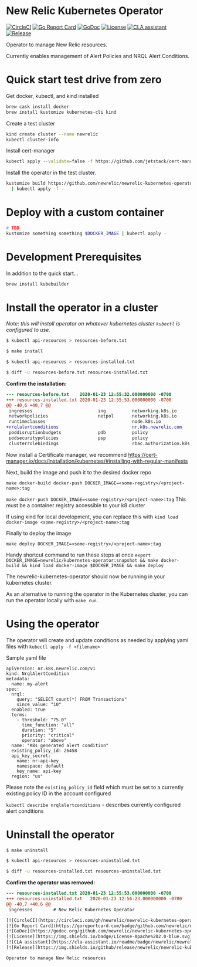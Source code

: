 # New Relic Kubernetes Operator

[![CircleCI](https://circleci.com/gh/newrelic/newrelic-kubernetes-operator.svg?style=svg)](https://circleci.com/gh/newrelic/newrelic-kubernetes-operator)
[![Go Report Card](https://goreportcard.com/badge/github.com/newrelic/newrelic-cli?style=flat-square)](https://goreportcard.com/report/github.com/newrelic/newrelic-kubernetes-operator)
[![GoDoc](https://godoc.org/github.com/newrelic/newrelic-kubernetes-operator?status.svg)](https://godoc.org/github.com/newrelic/newrelic-kubernetes-operator)
[![License](https://img.shields.io/badge/License-Apache%202.0-blue.svg)](https://github.com/newrelic/newrelic-kubernetes-operator/blob/master/LICENSE)
[![CLA assistant](https://cla-assistant.io/readme/badge/newrelic/newrelic-kubernetes-operator)](https://cla-assistant.io/newrelic/newrelic-kubernetes-operator)
[![Release](https://img.shields.io/github/release/newrelic/newrelic-kubernetes-operator/all.svg)](https://github.com/newrelic/newrelic-kubernetes-operator/releases/latest)

Operator to manage New Relic resources.

Currently enables management of Alert Policies and NRQL Alert Conditions.

# Quick start test drive from zero

Get docker, kubectl, and kind installed
``` bash
brew cask install docker
brew install kustomize kubernetes-cli kind
```

Create a test cluster

``` bash
kind create cluster --name newrelic
kubectl cluster-info
```

Install cert-manager

``` bash
kubectl apply --validate=false -f https://github.com/jetstack/cert-manager/releases/download/v0.15.0/cert-manager.yaml
```

Install the operator in the test cluster.

``` bash
kustomize build https://github.com/newrelic/newrelic-kubernetes-operator/config/default \
  | kubectl apply -f -
```

# Deploy with a custom container

``` bash
# TBD
kustomize something something $DOCKER_IMAGE | kubectl apply -
```

# Development Prerequisites

In addition to the quick start...

```bash
brew install kubebuilder
```

# Install the operator in a cluster

*Note: this will install operator on whatever kubernetes cluster `kubectl` is configured to use.*

```bash
$ kubectl api-resources > resources-before.txt

$ make install

$ kubectl api-resources > resources-installed.txt

$ diff -u resources-before.txt resources-installed.txt
```

**Confirm the installation:**

```diff
--- resources-before.txt	2020-01-23 12:55:32.000000000 -0700
+++ resources-installed.txt	2020-01-23 12:55:53.000000000 -0700
@@ -40,6 +40,7 @@
 ingresses                         ing          networking.k8s.io              true         Ingress
 networkpolicies                   netpol       networking.k8s.io              true         NetworkPolicy
 runtimeclasses                                 node.k8s.io                    false        RuntimeClass
+nrqlalertconditions                            nr.k8s.newrelic.com     true         NrqlAlertCondition
 poddisruptionbudgets              pdb          policy                         true         PodDisruptionBudget
 podsecuritypolicies               psp          policy                         false        PodSecurityPolicy
 clusterrolebindings                            rbac.authorization.k8s.io      false        ClusterRoleBinding
```

Now install a Certificate manager, we recommend https://cert-manager.io/docs/installation/kubernetes/#installing-with-regular-manifests

Next, build the image and push it to the desired docker repo

`make docker-build docker-push DOCKER_IMAGE=<some-registry>/<project-name>:tag`

`make docker-push DOCKER_IMAGE=<some-registry>/<project-name>:tag`
This must be a container registry accessible to your k8 cluster

If using kind for local development, you can replace this with
`kind load docker-image <some-registry>/<project-name>:tag`

Finally to deploy the image

`make deploy DOCKER_IMAGE=<some-registry>/<project-name>:tag`

Handy shortcut command to run these steps at once
`export DOCKER_IMAGE=newrelic/kubernetes-operator:snapshot && make docker-build && kind load docker-image $DOCKER_IMAGE && make deploy`

The newrelic-kubernetes-operator should now be running in your kubernetes cluster.

As an alternative to running the operator in the Kubernetes cluster, you can run the operator locally with `make run`.

# Using the operator

The operator will create and update conditions as needed by applying yaml files with `kubectl apply -f <filename>`

Sample yaml file
```
apiVersion: nr.k8s.newrelic.com/v1
kind: NrqlAlertCondition
metadata:
  name: my-alert
spec:
  nrql:
    query: "SELECT count(*) FROM Transactions"
    since_value: "10"
  enabled: true
  terms:
    - threshold: "75.0"
      time_function: "all"
      duration: "5"
      priority: "critical"
      operator: "above"
  name: "K8s generated alert condition"
  existing_policy_id: 26458
  api_key_secret:
    name: nr-api-key
    namespace: default
    key_name: api-key
  region: "us"
```

Please note the `existing_policy_id` field which must be set to a currently existing policy ID in the account configured

`kubectl describe nrqlalertconditions` - describes currently configured alert conditions



# Uninstall the operator

``` bash
$ make uninstall

$ kubectl api-resources > resources-uninstalled.txt

$ diff -u resources-installed.txt resources-uninstalled.txt
```


**Confirm the operator was removed:**

``` diff
--- resources-installed.txt	2020-01-23 12:55:53.000000000 -0700
+++ resources-uninstalled.txt	2020-01-23 12:56:23.000000000 -0700
@@ -40,7 +40,6 @@
 ingresses        # New Relic Kubernetes Operator

[![CircleCI](https://circleci.com/gh/newrelic/newrelic-kubernetes-operator.svg?style=svg)](https://circleci.com/gh/newrelic/newrelic-kubernetes-operator)
[![Go Report Card](https://goreportcard.com/badge/github.com/newrelic/newrelic-cli?style=flat-square)](https://goreportcard.com/report/github.com/newrelic/newrelic-kubernetes-operator)
[![GoDoc](https://godoc.org/github.com/newrelic/newrelic-kubernetes-operator?status.svg)](https://godoc.org/github.com/newrelic/newrelic-kubernetes-operator)
[![License](https://img.shields.io/badge/License-Apache%202.0-blue.svg)](https://github.com/newrelic/newrelic-kubernetes-operator/blob/master/LICENSE)
[![CLA assistant](https://cla-assistant.io/readme/badge/newrelic/newrelic-kubernetes-operator)](https://cla-assistant.io/newrelic/newrelic-kubernetes-operator)
[![Release](https://img.shields.io/github/release/newrelic/newrelic-kubernetes-operator/all.svg)](https://github.com/newrelic/newrelic-kubernetes-operator/releases/latest)

Operator to manage New Relic resources
